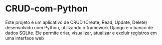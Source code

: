 # CRUD-com-Python
Este projeto é um aplicativo de CRUD (Create, Read, Update, Delete) desenvolvido com Python, utilizando o framework Django e o banco de dados SQLite. Ele permite criar, visualizar, atualizar e excluir registros em uma interface web
